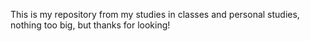 This is my repository from my studies in classes and personal studies, nothing too big, but thanks for looking!

